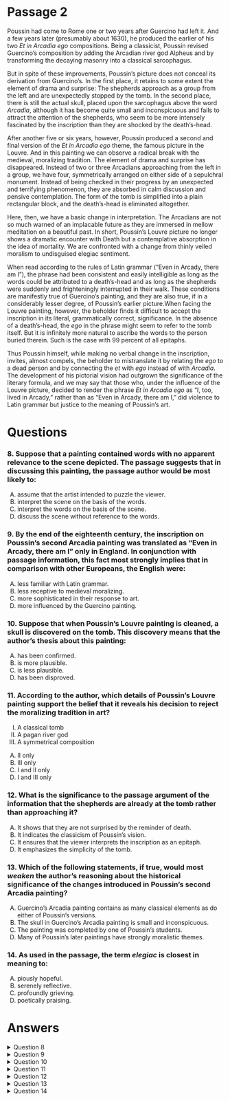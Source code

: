 # Passage 2
Poussin had come to Rome one or two years after Guercino had left it. And a few years later (presumably about 1630), he produced the earlier of his two *Et in Arcadia ego* compositions. Being a classicist, Poussin revised Guercino’s composition by adding the Arcadian river god Alpheus and by transforming the decaying masonry into a classical sarcophagus.

But in spite of these improvements, Poussin’s picture does not conceal its derivation from Guercino’s. In the first place, it retains to some extent the element of drama and surprise: The shepherds approach as a group from the left and are unexpectedly stopped by the tomb. In the second place, there is still the actual skull, placed upon the sarcophagus above the word *Arcadia*, although it has become quite small and inconspicuous and fails to attract the attention of the shepherds, who seem to be more intensely fascinated by the inscription than they are shocked by the death’s-head.

After another five or six years, however, Poussin produced a second and final version of the *Et in Arcadia ego* theme, the famous picture in the Louvre. And in this painting we can observe a radical break with the medieval, moralizing tradition. The element of drama and surprise has disappeared. Instead of two or three Arcadians approaching from the left in a group, we have four, symmetrically arranged on either side of a sepulchral monument. Instead of being checked in their progress by an unexpected and terrifying phenomenon, they are absorbed in calm discussion and pensive contemplation. The form of the tomb is simplified into a plain rectangular block, and the death’s-head is eliminated altogether.

Here, then, we have a basic change in interpretation. The Arcadians are not so much warned of an implacable future as they are immersed in mellow meditation on a beautiful past. In short, Poussin’s Louvre picture no longer shows a dramatic encounter with Death but a contemplative absorption in the idea of mortality. We are confronted with a change from thinly veiled moralism to undisguised elegiac sentiment.

When read according to the rules of Latin grammar (“Even in Arcady, there am I”), the phrase had been consistent and easily intelligible as long as the words could be attributed to a death’s-head and as long as the shepherds were suddenly and frighteningly interrupted in their walk. These conditions are manifestly true of Guercino’s painting, and they are also true, if in a considerably lesser degree, of Poussin’s earlier picture.When facing the Louvre painting, however, the beholder finds it difficult to accept the inscription in its literal, grammatically correct, significance. In the absence of a death’s-head, the *ego* in the phrase might seem to refer to the tomb itself. But it is infinitely more natural to ascribe the words to the person buried therein. Such is the case with 99 percent of all epitaphs.

Thus Poussin himself, while making no verbal change in the inscription, invites, almost compels, the beholder to mistranslate it by relating the *ego* to a dead person and by connecting the *et* with *ego* instead of with *Arcadia*. The development of his pictorial vision had outgrown the significance of the literary formula, and we may say that those who, under the influence of the Louvre picture, decided to render the phrase *Et in Arcadia ego* as “I, too, lived in Arcady,” rather than as “Even in Arcady, there am I,” did violence to Latin grammar but justice to the meaning of Poussin’s art.

# Questions
### 8. Suppose that a painting contained words with no apparent relevance to the scene depicted. The passage suggests that in discussing this painting, the passage author would be most likely to:
<ol type="A">
  <li>assume that the artist intended to puzzle the viewer.</li>
  <li>interpret the scene on the basis of the words.</li>
  <li>interpret the words on the basis of the scene.</li>
  <li>discuss the scene without reference to the words.</li>
</ol>

### 9. By the end of the eighteenth century, the inscription on Poussin’s second Arcadia painting was translated as “Even in Arcady, there am I” only in England. In conjunction with passage information, this fact most strongly implies that in comparison with other Europeans, the English were:
<ol type="A">
  <li>less familiar with Latin grammar.</li>
  <li>less receptive to medieval moralizing.</li>
  <li>more sophisticated in their response to art.</li>
  <li>more influenced by the Guercino painting.</li>
</ol>

### 10. Suppose that when Poussin’s Louvre painting is cleaned, a skull is discovered on the tomb. This discovery means that the author’s thesis about this painting:
<ol type="A">
  <li>has been confirmed.</li>
  <li>is more plausible.</li>
  <li>is less plausible.</li>
  <li>has been disproved.</li>
</ol>

### 11. According to the author, which details of Poussin’s Louvre painting support the belief that it reveals his decision to reject the moralizing tradition in art?
<ol type="I">
  <li>A classical tomb</li>
  <li>A pagan river god</li>
  <li>A symmetrical composition</li>
</ol>
<ol type="A">
  <li>II only</li>
  <li>III only</li>
  <li>I and II only</li>
  <li>I and III only</li>
</ol>

### 12. What is the significance to the passage argument of the information that the shepherds are already at the tomb rather than approaching it?
<ol type="A">
  <li>It shows that they are not surprised by the reminder of death.</li>
  <li>It indicates the classicism of Poussin’s vision.</li>
  <li>It ensures that the viewer interprets the inscription as an epitaph.</li>
  <li>It emphasizes the simplicity of the tomb.</li>
</ol>

### 13. Which of the following statements, if true, would most *weaken* the author’s reasoning about the historical significance of the changes introduced in Poussin’s second Arcadia painting?
<ol type="A">
  <li>Guercino’s Arcadia painting contains as many classical elements as do either of Poussin’s versions.</li>
  <li>The skull in Guercino’s Arcadia painting is small and inconspicuous.</li>
  <li>The painting was completed by one of Poussin’s students.</li>
  <li>Many of Poussin’s later paintings have strongly moralistic themes.</li>
</ol>

### 14. As used in the passage, the term *elegiac* is closest in meaning to:
<ol type="A">
  <li>piously hopeful.</li>
  <li>serenely reflective.</li>
  <li>profoundly grieving.</li>
  <li>poetically praising.</li>
</ol>

# Answers
<details>
  <summary>Question 8</summary>
  <b>Solution</b>: The correct answer is <b>C</b>.

  <ol type="A">
    <li>Passage discussion reveals that the author is more likely to find a way to fit the words to the painting rather than make this assumption. See rationale C.</li>
    <li>Passage information indicates that this could not be done because Poussin removed elements from the scene in the later painting that allowed it to be interpreted on the basis of the words. See rationale C.</li>
    <li>When Poussin removed the death’s-head and retained the Latin phrase <i>Et in Arcadia ego</i>, the words originally attributed to the death’s-head, the viewer is forced to attribute the words to the tomb or the dead person inside the tomb and to mistranslate the Latin phrase; thus, the viewer is forced to interpret the words on the basis of the scene.</li>
    <li>The author emphasizes how the mere presence of the words in the painting invites the viewer, or at least the author, to refer to them at some level. Therefore, it would not be consistent with the author’s argument to make no reference to the words. See rationale C.</li>
  </ol>
</details>

<details>
  <summary>Question 9</summary>
  <b>Solution</b>: The correct answer is <b>D</b>.

  <ol type="A">
    <li>This would imply that the English were familiar with Latin grammar because “Even in Arcady, there am I” represents the grammatically correct translation.</li>
    <li>Passage information indicates that this translation is consistent with the Guercino painting and, by extension, with the medieval moralizing that Poussin broke with in the later painting. Therefore, English fidelity to the grammatical translation would imply that the English were more, not less, receptive to the medieval moralizing tradition.</li>
    <li>This would more likely indicate less sophistication in art because, by retaining the grammatical translation, the English did not bother with the implications of retaining the Latin phrase while changing some key elements in the painting.</li>
    <li>Retention of the grammatical translation would indicate that the English were more influenced by the Guercino painting because the translation relates directly to it: “When read according to the rules of Latin grammar (‘Even in Arcady, there am I’), the phrase had been consistent and easily intelligible as long as the words could be attributed to a death’s-head and as long as the shepherds were suddenly and frighteningly interrupted in their walk. These conditions are manifestly true of Guercino’s painting. . . .”</li>
  </ol>
</details>

<details>
  <summary>Question 10</summary>
  <b>Solution</b>: The correct answer is <b>C</b>.

  <ol type="A">
    <li>The author’s thesis would not be confirmed because the thesis relied on the death’s-head having been removed entirely from the Louvre painting.</li>
    <li>The thesis would be less, not more, plausible because it was based on the removal of the death’s-head from the Louvre painting. See rationale A.</li>
    <li>The author’s thesis would be less plausible because the viewer would then have to reconsider the possibility that the Latin phrase could be attributed to the death’s-head. However, the thesis would still retain <i>some</i> plausibility because the shepherds in the later painting would still be engaged in calm discussion and pensive contemplation, rather than directly engaged with or accosted by the death’s-head as in the earlier paintings. This would hold out the possibility that the role of the death’s-head has been demoted from an active player in the painting to a formalized or stylized decorative object, but one that the viewer has to consider in relation to the inscription.</li>
    <li>The thesis would not necessarily be disproved because the role of the death’s-head would be diminished. See rationale C.</li>
  </ol>
</details>

<details>
  <summary>Question 11</summary>
  <b>Solution</b>: The correct answer is <b>B</b>.

  <ol type="A">
    <li>This simply represented an addition to the first Poussin painting of an element not seen in the original Guercino painting. Therefore, the first Poussin painting still retained the Guercino elements of medieval moralizing.</li>
    <li>The break with the medieval moralizing tradition, as described in the passage, can be seen in how the symmetrical arrangement of the group of shepherds on either side of the tomb eliminates the more dramatic portrayal of the shepherds entering from the left and being unexpectedly accosted by the death’s-head: “Instead of being checked in their progress by an unexpected and terrifying phenomenon, they are absorbed in calm discussion and pensive contemplation.”</li>
    <li>The addition of the classical tomb occurred in the first Poussin painting and simply replaced the decaying masonry in the Guercino painting. However, the first Poussin painting retained the elements of medieval moralizing that characterize the Guercino painting. Option II is also incorrect. See rationale A.</li>
    <li>Only Option III is correct. See rationales B and C.</li>
  </ol>
</details>

<details>
  <summary>Question 12</summary>
  <b>Solution</b>: The correct answer is <b>A</b>.

  <ol type="A">
    <li>The author describes the Louvre painting as follows: “Instead of two or three Arcadians approaching from the left in a group, we have four, symmetrically arranged on either side of a sepulchral monument. Instead of being checked in their progress by an unexpected and terrifying phenomenon, they are absorbed in calm discussion and pensive contemplation.” The author later comments that they are engaged in contemplation of mortality rather than being surprised in a dramatic encounter with the death’s-head.</li>
    <li>For the author, the classicism of Poussin’s painting is not its most significant characteristic, but, rather, the interpretation that results from the arrangement of the Arcadians. See rationale A.</li>
    <li>According to the author, the lack of the death’s-head, to which the Latin phrase was ascribed, not the arrangement of the Arcadians, leads the viewer to possibly read the inscription as an epitaph.</li>
    <li>The author merely comments that the form of the tomb has been simplified but makes no comment about how the symmetrical arrangement of the Arcadians emphasizes the tomb’s simplicity.</li>
  </ol>
</details>

<details>
  <summary>Question 13</summary>
  <b>Solution</b>: The correct answer is <b>D</b>.

  <ol type="A">
    <li>The addition of classical elements such as the classical sarcophagus and the Arcadian river god have more to do with the more superficial elements of style and form than with the more significant <i>substance</i> of Poussin’s first painting, which retains the basic substance or subject matter of Guercino’s painting. By the same reasoning, if Guercino’s basic subject matter remained the same, the classical elements would have little or no effect on how the viewer interprets the painting.</li>
    <li>The skull is also small and inconspicuous in Poussin’s first painting, but this presence still has a significant impact on how the viewer interprets the painting. Likewise, if the skull proved to be small and inconspicuous in the Guercino painting, the fact of its presence would significantly affect the painting’s interpretation.</li>
    <li>This would have little impact, especially if the student had been directed by Poussin to retain the key elements of the painting.</li>
    <li>If this were the case, the removal of the moralistic elements from the Poussin’s Louvre painting would be seen as an anomaly, not a major historical trend-setting change in Poussin’s work or, as the author puts it, “a radical break with the medival, moralizing tradition.” In other words, this “radical break,” if it simply represented an anomaly rather than a major shift, would have less historical significance than the author contends.</li>
  </ol>
</details>

<details>
  <summary>Question 14</summary>
  <b>Solution</b>: The correct answer is <b>B</b>.

  <ol type="A">
    <li>The author’s discussion does not include any reference to religious elements in the painting that would lead to its being characterized as pious. Nor is there any indication that hopefulness characterizes the contemplation of mortality depicted in the painting. Instead, the viewer is simply confronted with the reality of mortality. In the face of this reality, the painting emphasizes a turn toward “meditation on a beautiful past.”</li>
    <li>The Arcadians in the second Poussin painting are characterized as being “absorbed in calm discussion and pensive contemplation” and engaged in “a contemplative absorption in the idea of mortality.” These descriptions accord with the meaning of <i>elegiac</i> as a state of “serenely reflective” mourning.</li>
    <li>“Profound grief,” a raw emotion in response to actual death, is not conveyed by “calm discussion and pensive contemplation,” “mellow meditation on a beautiful past,” or “contemplative absorption in the idea of mortality.” The more general idea of mortality, not the grief associated with a specific person’s actual death, seems to be the subject of the painting and accounts for its elegiac tone.</li>
    <li>Although an elegiac mood is arguably poetic, an attitude of praise is not conveyed by “calm discussion and pensive contemplation,” “mellow meditation on a beautiful past,” or “contemplative absorption in the idea of mortality.” The painting forces the viewer, like the Arcadians, into contemplating this more generalized idea of mortality.</li>
  </ol>
</details>
